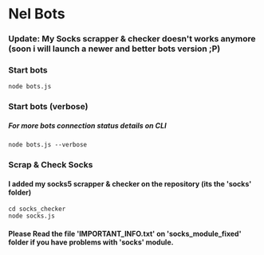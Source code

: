 # Nel Bots
### Update: My Socks scrapper & checker doesn't works anymore (soon i will launch a newer and better bots version ;P)
### Start bots
```shell
node bots.js
```
### Start bots (verbose)
##### For more bots connection status details on CLI
```shell
node bots.js --verbose
```
### Scrap & Check Socks
#### I added my socks5 scrapper & checker on the repository (its the 'socks' folder)
```
cd socks_checker
node socks.js
```

#### Please Read the file 'IMPORTANT_INFO.txt' on 'socks_module_fixed' folder if you have problems with 'socks' module.
